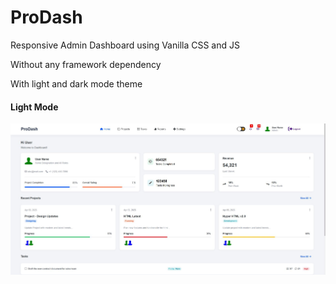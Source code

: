 # ProDash
Responsive Admin Dashboard using Vanilla CSS and JS

Without any framework dependency

With light and dark mode theme


<h4> Light Mode </h4>

![light](https://github.com/ajkr195/ProDash/blob/main/Light.JPG)
